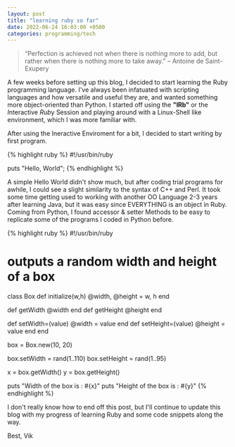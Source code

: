 ```yaml
---
layout: post
title: "learning ruby so far"
date: 2022-06-24 16:03:00 +0500
categories: programming/tech
---
```

> “Perfection is achieved not when there is nothing more to add, but rather when there is nothing more to take away.” – Antoine de Saint-Exupery

A few weeks before setting up this blog, I decided to start learning the Ruby programming language. I've always been infatuated with scripting languages and how versatile and useful they are, and wanted something more object-oriented than Python. I started off using the **"IRb"** or the *I*nteractive *R*u*b*y Session and playing around with a Linux-Shell like environment, which I was more familiar with.

After using the Ineractive Enviroment for a bit, I decided to start writing by first program.

{% highlight ruby %}
#!/usr/bin/ruby 

puts "Hello, World"; 
{% endhighlight %}

A simple Hello World didn't show much, but after coding trial programs for awhile, I could see a slight similarity to the syntax of C++ and Perl. It took some time getting used to working with another OO Language 2-3 years after learning Java, but it was easy since EVERYTHING is an object in Ruby. Coming from Python, I found accessor & setter Methods to be easy to replicate some of the programs I coded in Python before.

{% highlight ruby %}
#!/usr/bin/ruby 

# outputs a random width and height of a box

class Box
   def initialize(w,h)
      @width, @height = w, h
   end

   def getWidth
      @width
   end
   def getHeight
      @height
   end

   def setWidth=(value)
      @width = value
   end
   def setHeight=(value)
      @height = value
   end
end

box = Box.new(10, 20)

box.setWidth = rand(1..110)
box.setHeight = rand(1..95)

x = box.getWidth()
y = box.getHeight()

puts "Width of the box is : #{x}"
puts "Height of the box is : #{y}"
{% endhighlight %}

I don't really know how to end off this post, but I'll continue to update this blog with my progress of learning Ruby and some code snippets along the way.

Best,
Vik